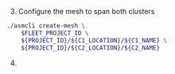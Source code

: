 3. Configure the mesh to span both clusters

```bash
./asmcli create-mesh \
    $FLEET_PROJECT_ID \
    ${PROJECT_ID}/${C1_LOCATION}/${C1_NAME} \
    ${PROJECT_ID}/${C2_LOCATION}/${C2_NAME}
```

4.
